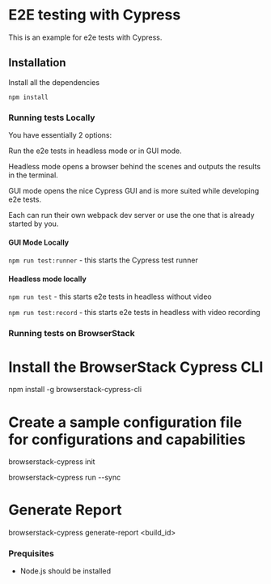 # E2E testing with Cypress

This is an example for e2e tests with Cypress.

## Installation
Install all the dependencies

`npm install`

### Running tests Locally
You have essentially 2 options: 

Run the e2e tests in headless mode or in GUI mode. 

Headless mode opens a browser behind the scenes
and outputs the results in the terminal.

GUI mode opens the nice Cypress GUI and is more suited while developing e2e tests.

Each can run their own webpack dev server or use the one that is already started by you.

#### GUI Mode Locally
`npm run test:runner` - this starts the Cypress test runner


#### Headless mode locally
`npm run test` - this starts e2e tests in headless without video

`npm run test:record` - this starts e2e tests in headless with video recording


### Running tests on BrowserStack

# Install the BrowserStack Cypress CLI
npm install -g browserstack-cypress-cli


# Create a sample configuration file for configurations and capabilities

browserstack-cypress init

browserstack-cypress run --sync


# Generate Report 

browserstack-cypress generate-report <build_id>



### Prequisites
- Node.js should be installed



